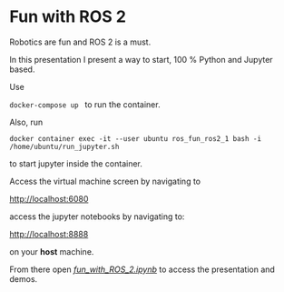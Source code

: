# Fun with ROS 2

Robotics are fun and ROS 2 is a must.

In this presentation I present a way to start, 100 % Python and Jupyter based.

Use 

`docker-compose up ` to run the container.

Also, run 

`docker container exec -it --user ubuntu ros_fun_ros2_1 bash -i /home/ubuntu/run_jupyter.sh`

to start jupyter inside the container.

Access the virtual machine screen by navigating to 

[http://localhost:6080](http://localhost:6080)

access the jupyter notebooks by navigating to:

[http://localhost:8888](http://localhost:8888) 

on your **host** machine. 

From there open [*fun_with_ROS_2.ipynb*](http://localhost:8888/fun_with_ROS_2.ipynb) to access the presentation and demos.
